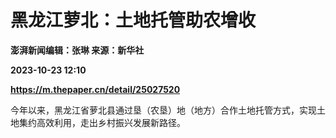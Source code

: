 # 黑龙江萝北：土地托管助农增收
**澎湃新闻编辑：张琳 来源：新华社**

**2023-10-23 12:10**

**https://m.thepaper.cn/detail/25027520**

今年以来，黑龙江省萝北县通过垦（农垦）地（地方）合作土地托管方式，实现土地集约高效利用，走出乡村振兴发展新路径。